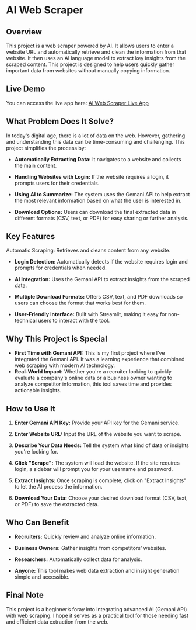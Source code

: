 # AI Web Scraper

## Overview
This project is a web scraper powered by AI. It allows users to enter a website URL and automatically retrieve and clean the information from that website. It then uses an AI language model to extract key insights from the scraped content. This project is designed to help users quickly gather important data from websites without manually copying information.

## Live Demo
You can access the live app here: [AI Web Scraper Live App](https://ai-website-scraper-powered-by-appgemini-9hgnilncl7hrukmvvvgylp.streamlit.app/) 

## What Problem Does It Solve?
In today's digital age, there is a lot of data on the web. However, gathering and understanding this data can be time-consuming and challenging. This project simplifies the process by:

- **Automatically Extracting Data:** It navigates to a website and collects the main content.

- **Handling Websites with Login:** If the website requires a login, it prompts users for their credentials.

- **Using AI to Summarize:** The system uses the Gemani API to help extract the most relevant information based on what the user is interested in.

- **Download Options:** Users can download the final extracted data in different formats (CSV, text, or PDF) for easy sharing or further analysis.

## Key Features
Automatic Scraping: Retrieves and cleans content from any website.

- **Login Detection:** Automatically detects if the website requires login and prompts for credentials when needed.

- **AI Integration:** Uses the Gemani API to extract insights from the scraped data.

- **Multiple Download Formats:** Offers CSV, text, and PDF downloads so users can choose the format that works best for them.

- **User-Friendly Interface:** Built with Streamlit, making it easy for non-technical users to interact with the tool.

## Why This Project is Special
- **First Time with Gemani API:** This is my first project where I've integrated the Gemani API. It was a learning experience that combined web scraping with modern AI technology.
- **Real-World Impact:** Whether you're a recruiter looking to quickly evaluate a company's online data or a business owner wanting to analyze competitor information, this tool saves time and provides actionable insights.

## How to Use It
1. **Enter Gemani API Key:** Provide your API key for the Gemani service.

2. **Enter Website URL:** Input the URL of the website you want to scrape.

3. **Describe Your Data Needs:** Tell the system what kind of data or insights you're looking for.

4. **Click "Scrape":** The system will load the website. If the site requires login, a sidebar will prompt you for your username and password.

5. **Extract Insights:** Once scraping is complete, click on "Extract Insights" to let the AI process the information.

6. **Download Your Data:** Choose your desired download format (CSV, text, or PDF) to save the extracted data.

## Who Can Benefit
- **Recruiters:** Quickly review and analyze online information.

- **Business Owners:** Gather insights from competitors’ websites.

- **Researchers:** Automatically collect data for analysis.

- **Anyone:** This tool makes web data extraction and insight generation simple and accessible.

## Final Note
This project is a beginner’s foray into integrating advanced AI (Gemani API) with web scraping. I hope it serves as a practical tool for those needing fast and efficient data extraction from the web.

